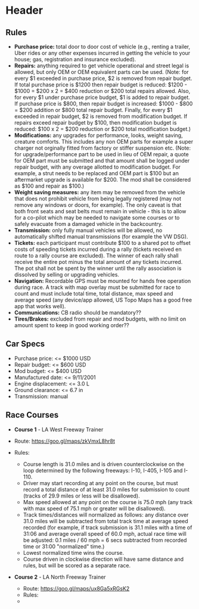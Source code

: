 <!-- TITLE: Rally Cars -->
<!-- SUBTITLE: A quick summary of Rally Cars -->

# Header

## Rules
* **Purchase price:** total door to door cost of vehicle (e.g., renting a trailer, Uber rides or any other expenses incurred in getting the vehicle to your house; gas, registration and insurance excluded).
* **Repairs:** anything required to get vehicle operational and street legal is allowed, but only OEM or OEM equivalent parts can be used. (Note: for every $1 exceeded in purchase price, $2 is removed from repair budget. If total purchase price is $1200 then repair budget is reduced: $1200 - $1000 = $200 x 2 = $400 reduction or $200 total repairs allowed.  Also, for every $1 under purchase price budget, $1 is added to repair budget. If purchase price is $800, then repair budget is increased: $1000 - $800 = $200 addition or $800 total repair budget. Finally, for every $1 exceeded in repair budget, $2 is removed from modification budget.  If repairs exceed repair budget by $100, then modification budget is reduced: $100 x 2 = $200 reduction or $200 total modification budget.)
* **Modifications:** any upgrades for performance, looks, weight saving, creature comforts. This includes any non OEM parts for example a super charger not orginally fitted from factory or stiffer suspension etc.  (Note: for upgrade/performance part to be used in lieu of OEM repair, a quote for OEM part must be submitted and that amount shall be logged under repair budget, with any overage allotted to modification budget. For example, a strut needs to be replaced and OEM part is $100 but an aftermarket upgrade is available for $200.  The mod shall be considered as $100 and repair as $100.)
* **Weight saving measures:** any item may be removed from the vehicle that does not prohibit vehicle from being legally registered (may not remove any windows or doors, for example). The only caveat is that both front seats and seat belts must remain in vehicle - this is to allow for a co-pilot which may be needed to navigate some courses or to safely evacuate from a damaged vehicle in the backcountry.
* **Transmission:** only fully manual vehicles will be allowed, no automatically shifted manual transmissions (for example the VW DSG).
* **Tickets:** each participant must contribute $100 to a shared pot to offset costs of speeding tickets incurred during a rally (tickets received en route to a rally course are excluded). The winner of each rally shall receive the entire pot minus the total amount of any tickets incurred.  The pot shall not be spent by the winner until the rally association is dissolved by selling or upgrading vehicles.
* **Navigation:** Recordable GPS must be mounted for hands free operation during race.  A track with map overlay must be submitted for race to count and must include total time, total distance, max speed and average speed (any device/app allowed, US Topo Maps has a good free app that works well).
* **Communications:** CB radio should be mandatory??
* **Tires/Brakes:** excluded from repair and mod budgets, with no limit on amount spent to keep in good working order??

## Car Specs
* Purchase price: <= $1000 USD
* Repair budget: <= $600 USD
* Mod budget: <= $400 USD
* Manufactured date: <= 9/11/2001
* Engine displacement: <= 3.0 L
* Ground clearance: <= 6.7 in
* Transmission: manual

## Race Courses
* **Course 1** - LA West Freeway Trainer
* Route:  https://goo.gl/maps/zkVmxL8hr8t
* Rules:
	* Course length is 31.0 miles and is driven counterclockwise on the loop determined by the following freeways: I-10, I-405, I-105 and I-110.
	* Driver may start recording at any point on the course, but must record a total distance of at least 31.0 miles for submission to count (tracks of 29.9 miles or less will be disallowed).
	* Max speed allowed at any point on the course is 75.0 mph (any track with max speed of 75.1 mph or greater will be disallowed).
	* Track times/distances will normalized as follows: any distance over 31.0 miles will be subtracted from total track time at average speed recorded (for example, if track submission is 31.1 miles with a time of 31:06 and average overall speed of 60.0 mph, actual race time will be adjusted: 0.1 miles / 60 mph = 6 secs subtracted from recorded time or 31:00 "normalized" time.)
	* Lowest normalized time wins the course.
	* Course driven in clockwise direction will have same distance and rules, but will be scored as a separate race.

* **Course 2** - LA North Freeway Trainer
	* Route: https://goo.gl/maps/ux8Ga5xRGsK2
	* Rules:
	* 
